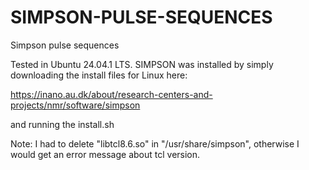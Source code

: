 # SIMPSON-PULSE-SEQUENCES
Simpson pulse sequences

Tested in Ubuntu 24.04.1 LTS. SIMPSON was installed by simply downloading the install files for Linux here:

https://inano.au.dk/about/research-centers-and-projects/nmr/software/simpson 

and running the install.sh 

Note: I had to delete "libtcl8.6.so" in "/usr/share/simpson", otherwise I would get an error message about tcl version.  
